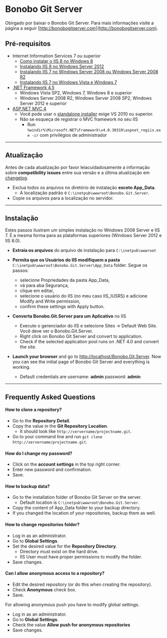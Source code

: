 Bonobo Git Server
==============================================

Obirgado por baixar o Bonobo Git Server. Para mais informações visite a página a seguir [http://bonobogitserver.com](http://bonobogitserver.com).


Pré-requisitos
-----------------------------------------------

* Internet Information Services 7 ou superior
    * [Como instalar o IIS 8 no Windows 8](http://www.howtogeek.com/112455/how-to-install-iis-8-on-windows-8/)
    * [Instalando IIS 8 no Windows Server 2012](http://www.iis.net/learn/get-started/whats-new-in-iis-8/installing-iis-8-on-windows-server-2012)
    * [Instalando IIS 7 no Windows Server 2008 ou Windows Server 2008 R2](http://www.iis.net/learn/install/installing-iis-7/installing-iis-7-and-above-on-windows-server-2008-or-windows-server-2008-r2)
    * [Instalando IIS 7 no Windows Vista e Windows 7](http://www.iis.net/learn/install/installing-iis-7/installing-iis-on-windows-vista-and-windows-7)
* [.NET Framework 4.5](http://www.microsoft.com/en-us/download/details.aspx?id=30653)
    * Windows Vista SP2, Windows 7, Windows 8 e superior
    * Windows Server 2008 R2, Windows Server 2008 SP2, Windows Server 2012 e superior
* [ASP.NET MVC 4](http://www.asp.net/mvc/mvc4)
    * Você pode usar o [standalone installer](http://www.microsoft.com/en-us/download/details.aspx?id=30683) exige VS 2010 ou superior.
    * Não se esqueça de registrar o MVC framework no seu IIS
        * Run `%windir%\Microsoft.NET\Framework\v4.0.30319\aspnet_regiis.exe -ir` com privilégios de administrador


<hr />



Atualização
-----------------------------------------------

Antes de cada atualização por favor leiacuidadosamente a informação sobre **compatibility issues** entre sua versão e a última atualização em [changelog](/changelog.md).

* Exclua todos os arquivos no diretório de instalação **exceto App_Data**.
    * A localização padrão é `C:\inetpub\wwwroot\Bonobo.Git.Server`.
* Copie os arquivos para a localização no servidor.


<hr />



Instalação
-----------------------------------------------

Estes passos ilustram um simples instalação no Windows 2008 Server e IIS 7. É a mesma forma para as plataformas superiores (Windows Server 2012 e IIS 8.0).

* **Extraia os arquivos** do arquivo de instalação para `C:\inetpub\wwwroot`

* **Permita que os Usuários do IIS modifiquem a pasta** `C:\inetpub\wwwroot\Bonobo.Git.Server\App_Data` folder. Segue os passos:
    * selecione Propriedades da pasta App_Data,
    * vá para aba Segurança, 
    * clique em editar, 
    * selecione o usuário do IIS (no meu caso IIS_IUSRS) e adicione Modify and Write permission,
    * confirm these settings with Apply button.

* **Converta Bonobo.Git.Server para um Aplicativo** no IIS
    * Execute o gerenciador do IIS e selecione Sites -> Default Web Site. Você deve ver o Bonobo.Git.Server.
    * Right click on Bonobo Git Server and convert to application.
    * Check if the selected application pool runs on .NET 4.0 and convert the site.

* **Launch your browser** and go to [http://localhost/Bonobo.Git.Server](http://localhost/Bonobo.Git.Server). Now you can see the initial page of Bonobo Git Server and everything is working.
    * Default credentials are username: **admin** password: **admin**


<hr />


Frequently Asked Questions
-----------------------------------------------

#### How to clone a repository?

* Go to the **Repository Detail**.
* Copy the value in the **Git Repository Location**.
    * It should look like `http://servername/projectname.git`.
* Go to your command line and run `git clone http://servername/projectname.git`.

#### How do I change my password?

* Click on the **account settings** in the top right corner.
* Enter new password and confirmation.
* Save.

#### How to backup data?

* Go to the installation folder of Bonobo Git Server on the server.
    * Default location is `C:\inetpub\wwwroot\Bonobo.Git.Server`.
* Copy the content of App_Data folder to your backup directory.
* If you changed the location of your repositories, backup them as well.

#### How to change repositories folder?

* Log in as an administrator.
* Go to **Global Settings**.
* Set the desired value for the **Repository Directory**.
    * Directory must exist on the hard drive.
    * IIS User must have proper permissions to modify the folder.
* Save changes.    

#### Can I allow anonymous access to a repository?

* Edit the desired repository (or do this when creating the repository).
* Check **Anonymous** check box.
* Save.

For allowing anonymous push you have to modify global settings.

* Log in as an administrator.
* Go to **Global Settings**.
* Check the value **Allow push for anonymous repositories**
* Save changes.
